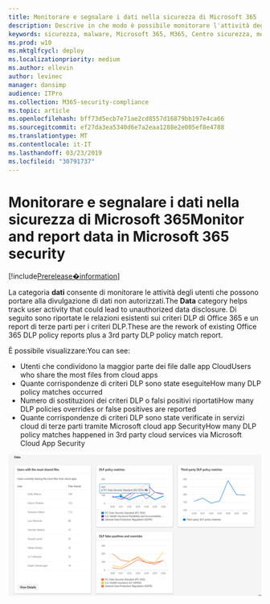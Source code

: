 ```yaml
---
title: Monitorare e segnalare i dati nella sicurezza di Microsoft 365
description: Descrive in che modo è possibile monitorare l'attività degli utenti che potrebbe causare la divulgazione di dati non autorizzati.
keywords: sicurezza, malware, Microsoft 365, M365, Centro sicurezza, monitoraggio, report, dati
ms.prod: w10
ms.mktglfcycl: deploy
ms.localizationpriority: medium
ms.author: ellevin
author: levinec
manager: dansimp
audience: ITPro
ms.collection: M365-security-compliance
ms.topic: article
ms.openlocfilehash: bff73d5ecb7e71ae2cd8557d16879bb197e4ca66
ms.sourcegitcommit: ef27da3ea5340d6e7a2eaa1288e2e005ef8e4788
ms.translationtype: MT
ms.contentlocale: it-IT
ms.lasthandoff: 03/23/2019
ms.locfileid: "30791737"
---
```

# <a name="monitor-and-report-data-in-microsoft-365-security"></a><span data-ttu-id="da06e-104">Monitorare e segnalare i dati nella sicurezza di Microsoft 365</span><span class="sxs-lookup"><span data-stu-id="da06e-104">Monitor and report data in Microsoft 365 security</span></span>

[!include[Prerelease�information](prerelease.md)]

<span data-ttu-id="da06e-105">La categoria **dati** consente di monitorare le attività degli utenti che possono portare alla divulgazione di dati non autorizzati.</span><span class="sxs-lookup"><span data-stu-id="da06e-105">The **Data** category helps track user activity that could lead to unauthorized data disclosure.</span></span> <span data-ttu-id="da06e-106">Di seguito sono riportate le relazioni esistenti sui criteri DLP di Office 365 e un report di terze parti per i criteri DLP.</span><span class="sxs-lookup"><span data-stu-id="da06e-106">These are the rework of existing Office 365 DLP policy reports plus a 3rd party DLP policy match report.</span></span>

<span data-ttu-id="da06e-107">È possibile visualizzare:</span><span class="sxs-lookup"><span data-stu-id="da06e-107">You can see:</span></span>

* <span data-ttu-id="da06e-108">Utenti che condividono la maggior parte dei file dalle app Cloud</span><span class="sxs-lookup"><span data-stu-id="da06e-108">Users who share the most files from cloud apps</span></span>
* <span data-ttu-id="da06e-109">Quante corrispondenze di criteri DLP sono state eseguite</span><span class="sxs-lookup"><span data-stu-id="da06e-109">How many DLP policy matches occurred</span></span>
* <span data-ttu-id="da06e-110">Numero di sostituzioni dei criteri DLP o falsi positivi riportati</span><span class="sxs-lookup"><span data-stu-id="da06e-110">How many DLP policies overrides or false positives are reported</span></span>
* <span data-ttu-id="da06e-111">Quante corrispondenze di criteri DLP sono state verificate in servizi cloud di terze parti tramite Microsoft cloud app Security</span><span class="sxs-lookup"><span data-stu-id="da06e-111">How many DLP policy matches happened in 3rd party cloud services via Microsoft Cloud App Security</span></span>

![Categoria di dati di monitoraggio della pagina report di &](./media/security-docs/data.png)